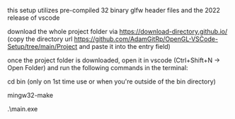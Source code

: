 this setup utilizes pre-compiled 32 binary glfw header files and the 2022 release of vscode

download the whole project folder via https://download-directory.github.io/ (copy the directory url https://github.com/AdamGitRp/OpenGL-VSCode-Setup/tree/main/Project and paste it into the entry field)

once the project folder is downloaded, open it in vscode (Ctrl+Shift+N -> Open Folder) and run the following commands in the terminal:

cd bin  (only on 1st time use or when you're outside of the bin directory)

mingw32-make

.\main.exe

